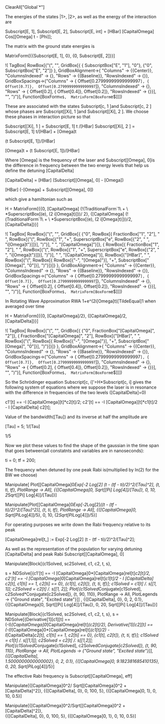 ClearAll["Global`*"]

The energies of the states |1>, |2>, as well as the energy of the interaction are

Subscript[E, 1], Subscript[E, 2], 
Subscript[E, int] = \[HBar] \[CapitalOmega] Cos[\[Omega] t - \[Phi]];

The matrix with the ground state energies is

MatrixForm[{{Subscript[E, 1], 0}, {0, Subscript[E, 2]}}]

\!\(
TagBox[
RowBox[{"(", "", GridBox[{
{
SubscriptBox["E", "1"], "0"},
{"0", 
SubscriptBox["E", "2"]}
},
GridBoxAlignment->{
      "Columns" -> {{Center}}, "ColumnsIndexed" -> {}, "Rows" -> {{Baseline}},
        "RowsIndexed" -> {}},
GridBoxSpacings->{"Columns" -> {
Offset[0.27999999999999997`], {
Offset[0.7]}, 
Offset[0.27999999999999997`]}, "ColumnsIndexed" -> {}, "Rows" -> {
Offset[0.2], {
Offset[0.4]}, 
Offset[0.2]}, "RowsIndexed" -> {}}], "", ")"}],
Function[BoxForm`e$, 
MatrixForm[BoxForm`e$]]]\)

These are associated with the states Subscript[c, 1 ]and Subscript[c, 2 ] whose  phases are Subscript[\[Xi], 1 ]and Subscript[\[Xi], 2 ]. We choose these phases in interaction picture so that 

Subscript[\[Xi], 1 ] = Subscript[E, 1] t /\[HBar]
Subscript[\[Xi], 2 ] = Subscript[E, 1] t/\[HBar] + \[Omega]t

(t Subscript[E, 1])/\[HBar]

\[Omega]t + (t Subscript[E, 1])/\[HBar]

Where \[Omega] is the frequency of the laser and Subscript[\[Omega], 0]is the difference in frequency between the two energy levels that help us define the detuning \[CapitalDelta] 

\[CapitalDelta] = \[HBar] (Subscript[\[Omega], 0] - \[Omega])

\[HBar] (-\[Omega] + Subscript[\[Omega], 0])

which give a hamiltonian such as

H = MatrixForm[{{0, \[CapitalOmega] (\!\(TraditionalForm\`1\  + \ 
\*SuperscriptBox[\(e\), \(2  i\[Omega]t\)]\))/
      2}, {\[CapitalOmega] (\!\(TraditionalForm\`1\  + \ 
\*SuperscriptBox[\(e\), \(2  i\[Omega]t\)]\))/2, \[CapitalDelta]}}]

\!\(
TagBox[
RowBox[{"(", "", GridBox[{
{"0", 
RowBox[{
FractionBox["1", "2"], " ", 
RowBox[{"(", 
RowBox[{"1", "+", 
SuperscriptBox["e", 
RowBox[{"2", " ", "i\[Omega]t"}]]}], ")"}], " ", "\[CapitalOmega]"}]},
{
RowBox[{
FractionBox["1", "2"], " ", 
RowBox[{"(", 
RowBox[{"1", "+", 
SuperscriptBox["e", 
RowBox[{"2", " ", "i\[Omega]t"}]]}], ")"}], " ", "\[CapitalOmega]"}], 
RowBox[{"\[HBar]", " ", 
RowBox[{"(", 
RowBox[{
RowBox[{"-", "\[Omega]"}], "+", 
SubscriptBox["\[Omega]", "0"]}], ")"}]}]}
},
GridBoxAlignment->{
      "Columns" -> {{Center}}, "ColumnsIndexed" -> {}, "Rows" -> {{Baseline}},
        "RowsIndexed" -> {}},
GridBoxSpacings->{"Columns" -> {
Offset[0.27999999999999997`], {
Offset[0.7]}, 
Offset[0.27999999999999997`]}, "ColumnsIndexed" -> {}, "Rows" -> {
Offset[0.2], {
Offset[0.4]}, 
Offset[0.2]}, "RowsIndexed" -> {}}], "", ")"}],
Function[BoxForm`e$, 
MatrixForm[BoxForm`e$]]]\)

In Rotating Wave Approximation RWA 1+e^(2i\[Omega]t)\[TildeEqual]1 when averaged over time

H = MatrixForm[{{0, \[CapitalOmega]/2}, {\[CapitalOmega]/2, \[CapitalDelta]}}]

\!\(
TagBox[
RowBox[{"(", "", GridBox[{
{"0", 
FractionBox["\[CapitalOmega]", "2"]},
{
FractionBox["\[CapitalOmega]", "2"], 
RowBox[{"\[HBar]", " ", 
RowBox[{"(", 
RowBox[{
RowBox[{"-", "\[Omega]"}], "+", 
SubscriptBox["\[Omega]", "0"]}], ")"}]}]}
},
GridBoxAlignment->{
      "Columns" -> {{Center}}, "ColumnsIndexed" -> {}, "Rows" -> {{Baseline}},
        "RowsIndexed" -> {}},
GridBoxSpacings->{"Columns" -> {
Offset[0.27999999999999997`], {
Offset[0.7]}, 
Offset[0.27999999999999997`]}, "ColumnsIndexed" -> {}, "Rows" -> {
Offset[0.2], {
Offset[0.4]}, 
Offset[0.2]}, "RowsIndexed" -> {}}], "", ")"}],
Function[BoxForm`e$, 
MatrixForm[BoxForm`e$]]]\)

So the Schrödinger equation Subscript[c, i]'=H*Subscript[c, i] gives the following system of equations where we suppose the laser is in resonance with the difference in frequencies of the two levels (\[CapitalDelta]=0)

c1'[t] == -I \[CapitalOmega][t]*c2[t]/2;
c2'[t] == -I \[CapitalOmega][t]*c1[t]/2 - I \[CapitalDelta] c2[t];

Value of the bandwidth(\[Tau]) and its inverse at half the amplitude are

\[Tau] = 5;
1/\[Tau]

1/5

Now we plot these values to find the shape of the gaussian in the time span that goes between(all constatnts and variables are in nanoseconds):

ti = 0;
tf = 200;

The frequency when detuned by one peak Rabi is(multiplied by ln(2) for the BW we choose)



Manipulate[
 Plot[\[CapitalOmega]0*Exp[-2 Log[2] (t - (tf - ti)/2)^2/\[Tau]^2], {t, ti, 
   tf}, PlotRange -> All],
 {{\[CapitalOmega]0, Sqrt[\[Pi] Log[4]]/\[Tau]}, 0, 10, 
  2*Sqrt[\[Pi] Log[4]]/\[Tau]}]

Manipulate[Plot[\[CapitalOmega]0*Exp[-2*Log[2]*((t - (tf - \
ti)/2)^2/\[Tau]^2)], {t, ti, tf}, 
   PlotRange -> All], {{\[CapitalOmega]0, Sqrt[Pi*Log[4]]/5}, 0, 10, 
   (2*Sqrt[Pi*Log[4]])/5}]

For operating purposes we write down the Rabi frequency relative to its peak

\[CapitalOmega]rel[t_] := Exp[-2 Log[2] (t - (tf - ti)/2)^2/\[Tau]^2];

As well as the representation of the population for varying  detuning \[CapitalDelta] and peak Rabi Subscript[\[CapitalOmega], 0]

Manipulate[Block[{c1Solved, sc2Solved, c1, c2, t, s},
  
  s = NDSolve[{c1'[t] == -I \[CapitalOmega]0*\[CapitalOmega]rel[t]*c2[t]/2, 
     c2'[t] == -I \[CapitalOmega]0*\[CapitalOmega]rel[t]*c1[t]/2 - 
       I \[CapitalDelta] c2[t], c1[ti] == 1, c2[ti] == 0}, {c1[t], c2[t]}, {t,
      ti, tf}];
  c1Solved = c1[t] /. s[[1, 1]];
  c2Solved = c2[t] /. s[[1, 2]]; 
  Plot[{c1Solved*Conjugate[c1Solved], c2Solved*Conjugate[c2Solved]}, {t, 90, 
    110}, PlotRange -> All, PlotLegends -> {"Ground state", "Excited state"}]]
 , {{\[CapitalDelta], 0}, 0, 2, 
  0.1}, {{\[CapitalOmega]0, Sqrt[\[Pi] Log[4]]/\[Tau]}, 0, 20, 
  Sqrt[\[Pi] Log[4]]/\[Tau]}]

Manipulate[Block[{c1Solved, sc2Solved, c1, c2, t, s}, 
   s = NDSolve[{Derivative[1][c1][t] == \
(-I)*\[CapitalOmega]0*\[CapitalOmega]rel[t]*(c2[t]/2), 
       Derivative[1][c2][t] == \
(-I)*\[CapitalOmega]0*\[CapitalOmega]rel[t]*(c1[t]/2) - \
I*\[CapitalDelta]*c2[t], 
       c1[ti] == 1, c2[ti] == 0}, {c1[t], c2[t]}, {t, ti, tf}]; 
    c1Solved = c1[t] /. s[[1,1]]; c2Solved = c2[t] /. s[[1,2]]; 
    Plot[{c1Solved*Conjugate[c1Solved], c2Solved*Conjugate[c2Solved]}, 
     {t, 90, 110}, PlotRange -> All, PlotLegends -> 
      {"Ground state", "Excited state"}]], {{\[CapitalDelta], \
1.5000000000000002}, 0, 2, 
   0.1}, {{\[CapitalOmega]0, 9.182381685410135}, 0, 20, Sqrt[Pi*Log[4]]/5}]

The effective Rabi frequency is Subscript[\[CapitalOmega], eff]

Manipulate[{\[CapitalOmega]0^2/
   Sqrt[\[CapitalOmega]0^2 + \[CapitalDelta]^2]}, {{\[CapitalDelta], 0}, 0, 
  100, 5}, {{\[CapitalOmega]0, 1}, 0, 10, 0.5}]

Manipulate[{\[CapitalOmega]0^2/Sqrt[\[CapitalOmega]0^2 + \[CapitalDelta]^2]}, \
{{\[CapitalDelta], 0}, 0, 100, 5}, 
  {{\[CapitalOmega]0, 1}, 0, 10, 0.5}]
